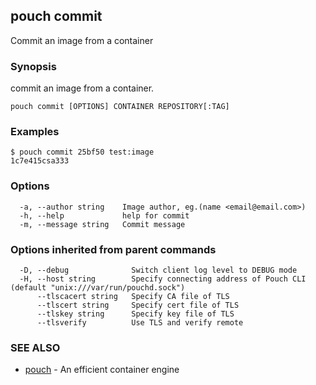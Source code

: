 ## pouch commit

Commit an image from a container

### Synopsis

commit an image from a container.

```
pouch commit [OPTIONS] CONTAINER REPOSITORY[:TAG]
```

### Examples

```
$ pouch commit 25bf50 test:image
1c7e415csa333

```

### Options

```
  -a, --author string    Image author, eg.(name <email@email.com>)
  -h, --help             help for commit
  -m, --message string   Commit message
```

### Options inherited from parent commands

```
  -D, --debug              Switch client log level to DEBUG mode
  -H, --host string        Specify connecting address of Pouch CLI (default "unix:///var/run/pouchd.sock")
      --tlscacert string   Specify CA file of TLS
      --tlscert string     Specify cert file of TLS
      --tlskey string      Specify key file of TLS
      --tlsverify          Use TLS and verify remote
```

### SEE ALSO

* [pouch](pouch.md)	 - An efficient container engine

